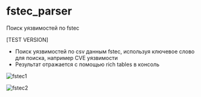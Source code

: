 # fstec_parser
Поиск уязвимостей по fstec

[TEST VERSION]

- Поиск уязвимостей по csv данным fstec, используя ключевое слово для поиска, например CVE уязвимости
- Результат отражается с помощью rich tables в консоль

![fstec1](https://user-images.githubusercontent.com/112577182/211744232-2318449c-4877-4e3f-bd71-4159cc4ca29c.PNG)

![fstec2](https://user-images.githubusercontent.com/112577182/211750927-c2f7bbc6-12fe-407e-b4e2-2572fbd63a80.PNG)
